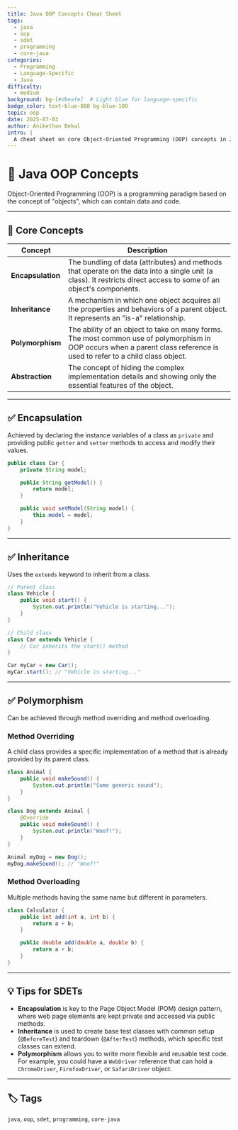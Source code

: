 ```yaml
---
title: Java OOP Concepts Cheat Sheet
tags:
  - java
  - oop
  - sdet
  - programming
  - core-java
categories:
  - Programming
  - Language-Specific
  - Java
difficulty:
  - medium
background: bg-[#dbeafe]  # Light blue for language-specific
badge_color: text-blue-800 bg-blue-100
topic: oop
date: 2025-07-03
author: Anikethan Bekal
intro: |
  A cheat sheet on core Object-Oriented Programming (OOP) concepts in Java, including Encapsulation, Inheritance, and Polymorphism. Fundamental for writing structured and maintainable test automation frameworks.
---
```


# 📘 Java OOP Concepts

Object-Oriented Programming (OOP) is a programming paradigm based on the concept of "objects", which can contain data and code.

---

## 🧠 Core Concepts

| Concept | Description |
|---|---|
| **Encapsulation** | The bundling of data (attributes) and methods that operate on the data into a single unit (a class). It restricts direct access to some of an object's components. |
| **Inheritance** | A mechanism in which one object acquires all the properties and behaviors of a parent object. It represents an "is-a" relationship. |
| **Polymorphism** | The ability of an object to take on many forms. The most common use of polymorphism in OOP occurs when a parent class reference is used to refer to a child class object. |
| **Abstraction** | The concept of hiding the complex implementation details and showing only the essential features of the object. |

---

## ✅ Encapsulation

Achieved by declaring the instance variables of a class as `private` and providing public `getter` and `setter` methods to access and modify their values.

```java
public class Car {
    private String model;

    public String getModel() {
        return model;
    }

    public void setModel(String model) {
        this.model = model;
    }
}
```

---

## ✅ Inheritance

Uses the `extends` keyword to inherit from a class.

```java
// Parent class
class Vehicle {
    public void start() {
        System.out.println("Vehicle is starting...");
    }
}

// Child class
class Car extends Vehicle {
    // Car inherits the start() method
}

Car myCar = new Car();
myCar.start(); // "Vehicle is starting..."
```

---

## ✅ Polymorphism

Can be achieved through method overriding and method overloading.

### Method Overriding

A child class provides a specific implementation of a method that is already provided by its parent class.

```java
class Animal {
    public void makeSound() {
        System.out.println("Some generic sound");
    }
}

class Dog extends Animal {
    @Override
    public void makeSound() {
        System.out.println("Woof!");
    }
}

Animal myDog = new Dog();
myDog.makeSound(); // "Woof!"
```

### Method Overloading

Multiple methods having the same name but different in parameters.

```java
class Calculator {
    public int add(int a, int b) {
        return a + b;
    }

    public double add(double a, double b) {
        return a + b;
    }
}
```

---

## 💡 Tips for SDETs

- **Encapsulation** is key to the Page Object Model (POM) design pattern, where web page elements are kept private and accessed via public methods.
- **Inheritance** is used to create base test classes with common setup (`@BeforeTest`) and teardown (`@AfterTest`) methods, which specific test classes can extend.
- **Polymorphism** allows you to write more flexible and reusable test code. For example, you could have a `WebDriver` reference that can hold a `ChromeDriver`, `FirefoxDriver`, or `SafariDriver` object.

---

## 🏷 Tags

`java`, `oop`, `sdet`, `programming`, `core-java`
